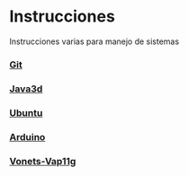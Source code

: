 # Instrucciones
Instrucciones varias para manejo de sistemas

### [Git](Git.md)

### [Java3d](Java3d.md)

### [Ubuntu](Ubuntu.md)

### [Arduino](Arduino.md)

### [Vonets-Vap11g](Vonets-Vap11g.md)
